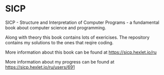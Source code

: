 # SICP

SICP - Structure and Interpretation of Computer Programs - a fundamental book about computer science and programming.

Along with theory this book contains lots of exericises. The repository contains my solutions to the ones that reqire coding.

More information about this book can be found at https://sicp.hexlet.io/ru

More information about my progress can be found at https://sicp.hexlet.io/ru/users/691
